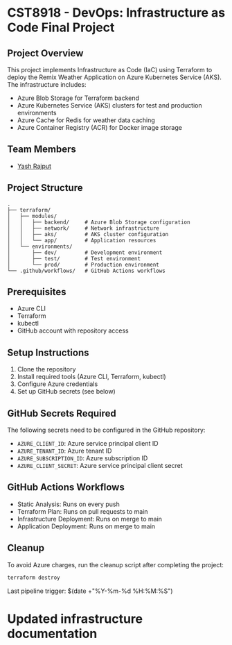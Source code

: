 # CST8918 - DevOps: Infrastructure as Code Final Project

## Project Overview
This project implements Infrastructure as Code (IaC) using Terraform to deploy the Remix Weather Application on Azure Kubernetes Service (AKS). The infrastructure includes:
- Azure Blob Storage for Terraform backend
- Azure Kubernetes Service (AKS) clusters for test and production environments
- Azure Cache for Redis for weather data caching
- Azure Container Registry (ACR) for Docker image storage

## Team Members
- [Yash Rajput](https://github.com/yashrajput0811)

## Project Structure
```
.
├── terraform/
│   ├── modules/
│   │   ├── backend/     # Azure Blob Storage configuration
│   │   ├── network/     # Network infrastructure
│   │   ├── aks/         # AKS cluster configuration
│   │   └── app/         # Application resources
│   └── environments/
│       ├── dev/         # Development environment
│       ├── test/        # Test environment
│       └── prod/        # Production environment
└── .github/workflows/   # GitHub Actions workflows
```

## Prerequisites
- Azure CLI
- Terraform
- kubectl
- GitHub account with repository access

## Setup Instructions
1. Clone the repository
2. Install required tools (Azure CLI, Terraform, kubectl)
3. Configure Azure credentials
4. Set up GitHub secrets (see below)

## GitHub Secrets Required
The following secrets need to be configured in the GitHub repository:
- `AZURE_CLIENT_ID`: Azure service principal client ID
- `AZURE_TENANT_ID`: Azure tenant ID
- `AZURE_SUBSCRIPTION_ID`: Azure subscription ID
- `AZURE_CLIENT_SECRET`: Azure service principal client secret

## GitHub Actions Workflows
- Static Analysis: Runs on every push
- Terraform Plan: Runs on pull requests to main
- Infrastructure Deployment: Runs on merge to main
- Application Deployment: Runs on merge to main

## Cleanup
To avoid Azure charges, run the cleanup script after completing the project:
```bash
terraform destroy
```

Last pipeline trigger: $(date +"%Y-%m-%d %H:%M:%S") 

# Updated infrastructure documentation
